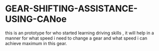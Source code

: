 # GEAR-SHIFTING-ASSISTANCE-USING-CANoe
this is an prototype for who started learning driving skills , it will help in a manner for what speed i need to change a gear and what speed i can  achieve maximum in this gear. 
